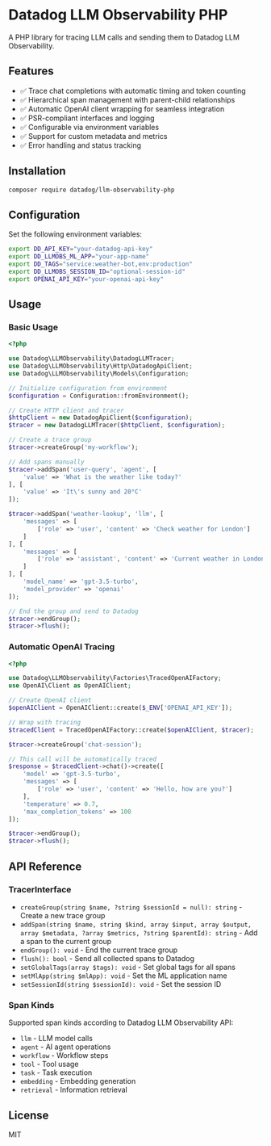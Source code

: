 # Datadog LLM Observability PHP

A PHP library for tracing LLM calls and sending them to Datadog LLM Observability.

## Features

- ✅ Trace chat completions with automatic timing and token counting
- ✅ Hierarchical span management with parent-child relationships
- ✅ Automatic OpenAI client wrapping for seamless integration
- ✅ PSR-compliant interfaces and logging
- ✅ Configurable via environment variables
- ✅ Support for custom metadata and metrics
- ✅ Error handling and status tracking

## Installation

```bash
composer require datadog/llm-observability-php
```

## Configuration

Set the following environment variables:

```bash
export DD_API_KEY="your-datadog-api-key"
export DD_LLMOBS_ML_APP="your-app-name"
export DD_TAGS="service:weather-bot,env:production"
export DD_LLMOBS_SESSION_ID="optional-session-id"
export OPENAI_API_KEY="your-openai-api-key"
```

## Usage

### Basic Usage

```php
<?php

use Datadog\LLMObservability\DatadogLLMTracer;
use Datadog\LLMObservability\Http\DatadogApiClient;
use Datadog\LLMObservability\Models\Configuration;

// Initialize configuration from environment
$configuration = Configuration::fromEnvironment();

// Create HTTP client and tracer
$httpClient = new DatadogApiClient($configuration);
$tracer = new DatadogLLMTracer($httpClient, $configuration);

// Create a trace group
$tracer->createGroup('my-workflow');

// Add spans manually
$tracer->addSpan('user-query', 'agent', [
    'value' => 'What is the weather like today?'
], [
    'value' => 'It\'s sunny and 20°C'
]);

$tracer->addSpan('weather-lookup', 'llm', [
    'messages' => [
        ['role' => 'user', 'content' => 'Check weather for London']
    ]
], [
    'messages' => [
        ['role' => 'assistant', 'content' => 'Current weather in London: Sunny, 20°C']
    ]
], [
    'model_name' => 'gpt-3.5-turbo',
    'model_provider' => 'openai'
]);

// End the group and send to Datadog
$tracer->endGroup();
$tracer->flush();
```

### Automatic OpenAI Tracing

```php
<?php

use Datadog\LLMObservability\Factories\TracedOpenAIFactory;
use OpenAI\Client as OpenAIClient;

// Create OpenAI client
$openAIClient = OpenAIClient::create($_ENV['OPENAI_API_KEY']);

// Wrap with tracing
$tracedClient = TracedOpenAIFactory::create($openAIClient, $tracer);

$tracer->createGroup('chat-session');

// This call will be automatically traced
$response = $tracedClient->chat()->create([
    'model' => 'gpt-3.5-turbo',
    'messages' => [
        ['role' => 'user', 'content' => 'Hello, how are you?']
    ],
    'temperature' => 0.7,
    'max_completion_tokens' => 100
]);

$tracer->endGroup();
$tracer->flush();
```

## API Reference

### TracerInterface

- `createGroup(string $name, ?string $sessionId = null): string` - Create a new trace group
- `addSpan(string $name, string $kind, array $input, array $output, array $metadata, ?array $metrics, ?string $parentId): string` - Add a span to the current group
- `endGroup(): void` - End the current trace group
- `flush(): bool` - Send all collected spans to Datadog
- `setGlobalTags(array $tags): void` - Set global tags for all spans
- `setMlApp(string $mlApp): void` - Set the ML application name
- `setSessionId(string $sessionId): void` - Set the session ID

### Span Kinds

Supported span kinds according to Datadog LLM Observability API:

- `llm` - LLM model calls
- `agent` - AI agent operations
- `workflow` - Workflow steps
- `tool` - Tool usage
- `task` - Task execution
- `embedding` - Embedding generation
- `retrieval` - Information retrieval

## License

MIT